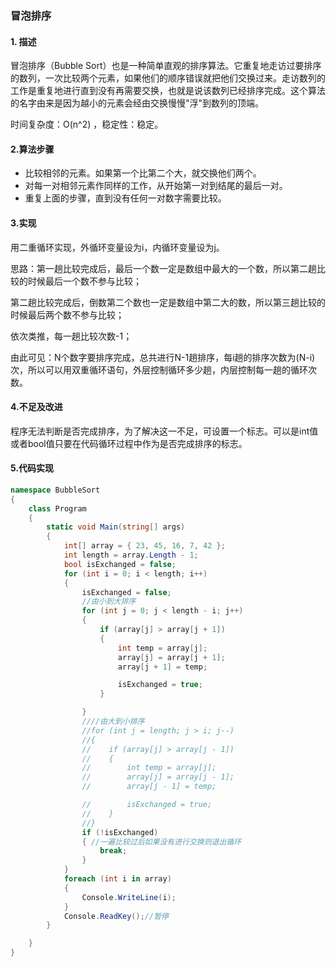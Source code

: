 ### 冒泡排序

#### 1. 描述

冒泡排序（Bubble Sort）也是一种简单直观的排序算法。它重复地走访过要排序的数列，一次比较两个元素，如果他们的顺序错误就把他们交换过来。走访数列的工作是重复地进行直到没有再需要交换，也就是说该数列已经排序完成。这个算法的名字由来是因为越小的元素会经由交换慢慢"浮"到数列的顶端。

时间复杂度：O(n^2) ，稳定性：稳定。

#### 2.算法步骤

- 比较相邻的元素。如果第一个比第二个大，就交换他们两个。
- 对每一对相邻元素作同样的工作，从开始第一对到结尾的最后一对。
- 重复上面的步骤，直到没有任何一对数字需要比较。

#### 3.实现

用二重循环实现，外循环变量设为i，内循环变量设为j。

思路：第一趟比较完成后，最后一个数一定是数组中最大的一个数，所以第二趟比较的时候最后一个数不参与比较；

第二趟比较完成后，倒数第二个数也一定是数组中第二大的数，所以第三趟比较的时候最后两个数不参与比较；

依次类推，每一趟比较次数-1；

由此可见：N个数字要排序完成，总共进行N-1趟排序，每i趟的排序次数为(N-i)次，所以可以用双重循环语句，外层控制循环多少趟，内层控制每一趟的循环次数。

#### 4.不足及改进

程序无法判断是否完成排序，为了解决这一不足，可设置一个标志。可以是int值或者bool值只要在代码循环过程中作为是否完成排序的标志。

#### 5.代码实现

```c#
namespace BubbleSort
{
    class Program
    {
        static void Main(string[] args)
        {
            int[] array = { 23, 45, 16, 7, 42 };            
            int length = array.Length - 1;
            bool isExchanged = false;
            for (int i = 0; i < length; i++)
            {
                isExchanged = false;
                //由小到大排序
                for (int j = 0; j < length - i; j++)
                {
                    if (array[j] > array[j + 1])
                    {
                        int temp = array[j];
                        array[j] = array[j + 1];
                        array[j + 1] = temp;

                        isExchanged = true;
                    }

                }
                ////由大到小排序
                //for (int j = length; j > i; j--)
                //{
                //    if (array[j] > array[j - 1])
                //    {
                //        int temp = array[j];
                //        array[j] = array[j - 1];
                //        array[j - 1] = temp;

                //        isExchanged = true;
                //    }
                //}
                if (!isExchanged)
                { //一遍比较过后如果没有进行交换则退出循环
                    break;
                }
            }
            foreach (int i in array)
            {
                Console.WriteLine(i);
            }
            Console.ReadKey();//暂停
        }

    }
}
```

